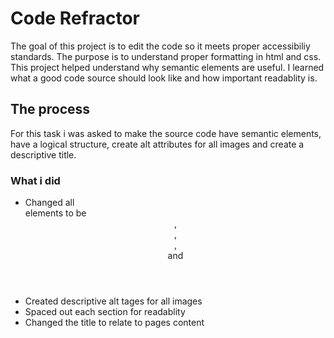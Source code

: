 # Code Refractor

The goal of this project is to edit the code so it meets proper accessibiliy standards. The purpose is to understand proper formatting in html and css. This project helped understand why semantic elements are useful. I learned what a good code source should look like and how important readablity is. 

## The process
For this task i was asked to make the source code have semantic elements, have a logical structure, create alt attributes for all images and create a descriptive title.

### What i did
* Changed all <div> elements to be <header>, <main>, <aside>, <footer> and <section>
* Created descriptive alt tages for all images
* Spaced out each section for readablity
* Changed the title to relate to pages content
